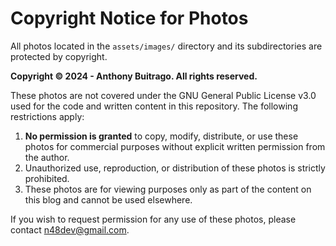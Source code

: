 # Copyright Notice for Photos

All photos located in the `assets/images/` directory and its subdirectories are protected by copyright.

**Copyright © 2024 - Anthony Buitrago. All rights reserved.**

These photos are not covered under the GNU General Public License v3.0 used for the code and written content in this repository. The following restrictions apply:

1. **No permission is granted** to copy, modify, distribute, or use these photos for commercial purposes without explicit written permission from the author.
2. Unauthorized use, reproduction, or distribution of these photos is strictly prohibited.
3. These photos are for viewing purposes only as part of the content on this blog and cannot be used elsewhere.

If you wish to request permission for any use of these photos, please contact n48dev@gmail.com.